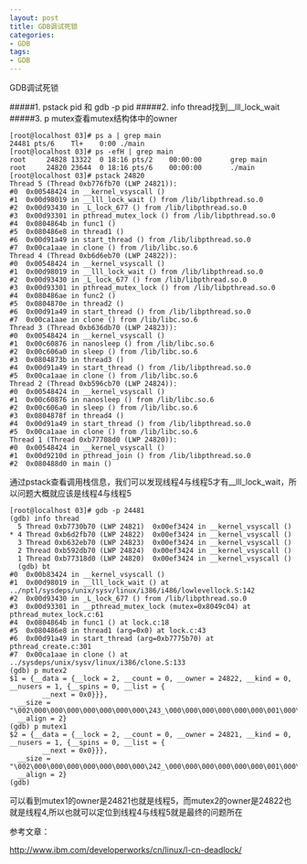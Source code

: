 ```yaml
---
layout: post
title: GDB调试死锁
categories:
- GDB
tags:
- GDB
---
```


GDB调试死锁

#####1. pstack pid 和 gdb -p pid
#####2. info thread找到__lll_lock_wait
#####3. p mutex查看mutex结构体中的owner


    
    
    [root@localhost 03]# ps a | grep main
    24481 pts/6    Tl+    0:00 ./main
    [root@localhost 03]# ps -efH | grep main
    root     24828 13322  0 18:16 pts/2    00:00:00       grep main
    root     24820 23644  0 18:16 pts/6    00:00:00       ./main
    [root@localhost 03]# pstack 24820
    Thread 5 (Thread 0xb776fb70 (LWP 24821)):
    #0  0x00548424 in __kernel_vsyscall ()
    #1  0x00d98019 in __lll_lock_wait () from /lib/libpthread.so.0
    #2  0x00d93430 in _L_lock_677 () from /lib/libpthread.so.0
    #3  0x00d93301 in pthread_mutex_lock () from /lib/libpthread.so.0
    #4  0x0804864b in func1 ()
    #5  0x080486e8 in thread1 ()
    #6  0x00d91a49 in start_thread () from /lib/libpthread.so.0
    #7  0x00ca1aae in clone () from /lib/libc.so.6
    Thread 4 (Thread 0xb6d6eb70 (LWP 24822)):
    #0  0x00548424 in __kernel_vsyscall ()
    #1  0x00d98019 in __lll_lock_wait () from /lib/libpthread.so.0
    #2  0x00d93430 in _L_lock_677 () from /lib/libpthread.so.0
    #3  0x00d93301 in pthread_mutex_lock () from /lib/libpthread.so.0
    #4  0x080486ae in func2 ()
    #5  0x0804870e in thread2 ()
    #6  0x00d91a49 in start_thread () from /lib/libpthread.so.0
    #7  0x00ca1aae in clone () from /lib/libc.so.6
    Thread 3 (Thread 0xb636db70 (LWP 24823)):
    #0  0x00548424 in __kernel_vsyscall ()
    #1  0x00c60876 in nanosleep () from /lib/libc.so.6
    #2  0x00c606a0 in sleep () from /lib/libc.so.6
    #3  0x0804873b in thread3 ()
    #4  0x00d91a49 in start_thread () from /lib/libpthread.so.0
    #5  0x00ca1aae in clone () from /lib/libc.so.6
    Thread 2 (Thread 0xb596cb70 (LWP 24824)):
    #0  0x00548424 in __kernel_vsyscall ()
    #1  0x00c60876 in nanosleep () from /lib/libc.so.6
    #2  0x00c606a0 in sleep () from /lib/libc.so.6
    #3  0x0804878f in thread4 ()
    #4  0x00d91a49 in start_thread () from /lib/libpthread.so.0
    #5  0x00ca1aae in clone () from /lib/libc.so.6
    Thread 1 (Thread 0xb77708d0 (LWP 24820)):
    #0  0x00548424 in __kernel_vsyscall ()
    #1  0x00d9210d in pthread_join () from /lib/libpthread.so.0
    #2  0x080488d0 in main ()
    


通过pstack查看调用栈信息，我们可以发现线程4与线程5才有__lll_lock_wait，所以问题大概就应该是线程4与线程5

    
    
    [root@localhost 03]# gdb -p 24481
    (gdb) info thread
      5 Thread 0xb7730b70 (LWP 24821)  0x00ef3424 in __kernel_vsyscall ()
    * 4 Thread 0xb6d2fb70 (LWP 24822)  0x00ef3424 in __kernel_vsyscall ()
      3 Thread 0xb632eb70 (LWP 24823)  0x00ef3424 in __kernel_vsyscall ()
      2 Thread 0xb592db70 (LWP 24824)  0x00ef3424 in __kernel_vsyscall ()
      1 Thread 0xb77318d0 (LWP 24820)  0x00ef3424 in __kernel_vsyscall ()
      (gdb) bt                                                                                   
    #0  0x00b83424 in __kernel_vsyscall ()                                                     
    #1  0x00d98019 in __lll_lock_wait () at ../nptl/sysdeps/unix/sysv/linux/i386/i486/lowlevellock.S:142                                                                                  
    #2  0x00d93430 in _L_lock_677 () from /lib/libpthread.so.0                                 
    #3  0x00d93301 in __pthread_mutex_lock (mutex=0x8049c04) at pthread_mutex_lock.c:61        
    #4  0x0804864b in func1 () at lock.c:18                                                    
    #5  0x080486e8 in thread1 (arg=0x0) at lock.c:43                                           
    #6  0x00d91a49 in start_thread (arg=0xb7775b70) at pthread_create.c:301                    
    #7  0x00ca1aae in clone () at ../sysdeps/unix/sysv/linux/i386/clone.S:133 
    (gdb) p mutex2
    $1 = {__data = {__lock = 2, __count = 0, __owner = 24822, __kind = 0, __nusers = 1, {__spins = 0, __list = {
            __next = 0x0}}},
      __size = "\002\000\000\000\000\000\000\000\243_\000\000\000\000\000\000\001\000\000\000\000\000\000",
      __align = 2}
    (gdb) p mutex1
    $2 = {__data = {__lock = 2, __count = 0, __owner = 24821, __kind = 0, __nusers = 1, {__spins = 0, __list = {
            __next = 0x0}}},
      __size = "\002\000\000\000\000\000\000\000\242_\000\000\000\000\000\000\001\000\000\000\000\000\000",
      __align = 2}
    (gdb)
    


可以看到mutex1的owner是24821也就是线程5，而mutex2的owner是24822也就是线程4,所以也就可以定位到线程4与线程5就是最终的问题所在

参考文章：

http://www.ibm.com/developerworks/cn/linux/l-cn-deadlock/

